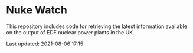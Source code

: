 # Nuke Watch

This repository includes code for retrieving the latest information available on the output of EDF nuclear power plants in the UK.

Last updated: 2021-08-06 17:15